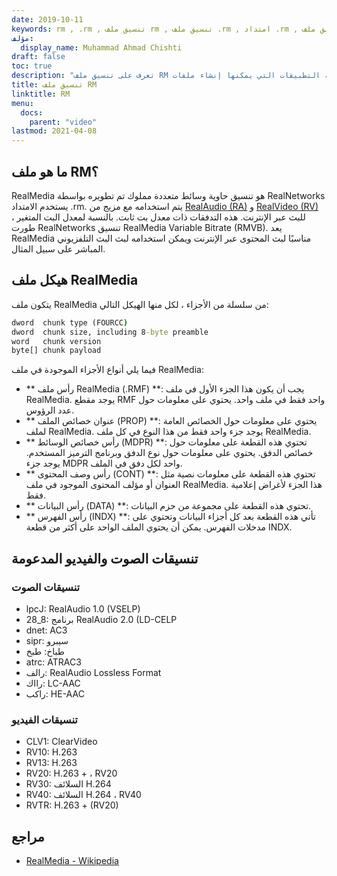 ```yaml
---
date: 2019-10-11
keywords: rm , .rm , تنسيق ملف rm , تنسيق ملف .rm , امتداد .rm , تنسيق ملف RealMedia
مؤلف:
  display_name: Muhammad Ahmad Chishti
draft: false
toc: true
description: "تعرف على تنسيق ملف RM وواجهات برمجة التطبيقات التي يمكنها إنشاء ملفات RM وفتحها."
title: تنسيق ملف RM
linktitle: RM
menu:
  docs:
    parent: "video"
lastmod: 2021-04-08
---
```


## ما هو ملف RM؟ ##

RealMedia هو تنسيق حاوية وسائط متعددة مملوك تم تطويره بواسطة RealNetworks يستخدم الامتداد .rm. يتم استخدامه مع مزيج من [RealAudio (RA)](/ar/audio/ra/) و [RealVideo (RV)](/ar/video/rv/) للبث عبر الإنترنت. هذه التدفقات ذات معدل بت ثابت. بالنسبة لمعدل البت المتغير ، طورت RealNetworks تنسيق RealMedia Variable Bitrate (RMVB). يعد RealMedia مناسبًا لبث المحتوى عبر الإنترنت ويمكن استخدامه لبث البث التلفزيوني المباشر على سبيل المثال.

## هيكل ملف RealMedia ##

يتكون ملف RealMedia من سلسلة من الأجزاء ، لكل منها الهيكل التالي:

```cmd
dword  chunk type (FOURCC)
dword  chunk size, including 8-byte preamble
word   chunk version
byte[] chunk payload
```

فيما يلي أنواع الأجزاء الموجودة في ملف RealMedia:

- ** رأس ملف RealMedia (.RMF) **: يجب أن يكون هذا الجزء الأول في ملف RealMedia. يوجد مقطع RMF واحد فقط في ملف واحد. يحتوي على معلومات حول عدد الرؤوس.
- ** عنوان خصائص الملف (PROP) **: يحتوي على معلومات حول الخصائص العامة لملف RealMedia. يوجد جزء واحد فقط من هذا النوع في كل ملف RealMedia.
- ** رأس خصائص الوسائط (MDPR) **: تحتوي هذه القطعة على معلومات حول خصائص الدفق. يحتوي على معلومات حول نوع الدفق وبرنامج الترميز المستخدم. يوجد جزء MDPR واحد لكل دفق في الملف.
- ** رأس وصف المحتوى (CONT) **: تحتوي هذه القطعة على معلومات نصية مثل العنوان أو مؤلف المحتوى الموجود في ملف RealMedia. هذا الجزء لأغراض إعلامية فقط.
- ** رأس البيانات (DATA) **: تحتوي هذه القطعة على مجموعة من حزم البيانات.
- ** رأس الفهرس (INDX) **: تأتي هذه القطعة بعد كل أجزاء البيانات وتحتوي على مدخلات الفهرس. يمكن أن يحتوي الملف الواحد على أكثر من قطعة INDX.

## تنسيقات الصوت والفيديو المدعومة ##

### تنسيقات الصوت ###

- lpcJ: RealAudio 1.0 (VSELP)
- 28_8: برنامج RealAudio 2.0 (LD-CELP
- dnet: AC3
- sipr: سيبرو
- طباخ: طبخ
- atrc: ATRAC3
- رالف: RealAudio Lossless Format
- رااك: LC-AAC
- راكب: HE-AAC

### تنسيقات الفيديو ###

- CLV1: ClearVideo
- RV10: H.263
- RV13: H.263
- RV20: H.263 + ، RV20
- RV30: السلائف H.264
- RV40: السلائف H.264 ، RV40
- RVTR: H.263 + (RV20)

## مراجع ##

- [RealMedia - Wikipedia](https://en.wikipedia.org/wiki/RealMedia)

